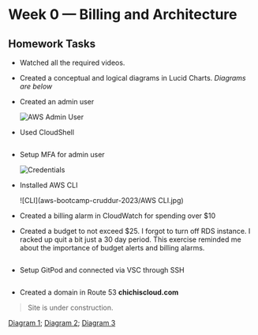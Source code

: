 
# Week 0 — Billing and Architecture

## Homework Tasks

- Watched all the required videos.
- Created a conceptual and logical diagrams in Lucid Charts. *Diagrams are below*
- Created an admin user 
	
	![AWS Admin User](/assets/images....)

- Used CloudShell

	![]()
- Setup MFA for admin user

	![Credentials](  )

- Installed AWS CLI

	![CLI](aws-bootcamp-cruddur-2023/AWS CLI.jpg)

- Created a billing alarm in CloudWatch for spending over $10
- Created a budget to not exceed $25. I forgot to turn off RDS instance. I racked up quit a bit just a 30 day period. This exercise reminded me about the importance of budget alerts and billing alarms.

	![]()

- Setup GitPod and connected via VSC through SSH

	![]()

- Created a domain in Route 53 **chichiscloud.com**
> Site is under construction. 

[Diagram 1](https://lucid.app/lucidchart/invitations/accept/inv_b5efdc58-5669-4dd4-ac58-da7c7dfa7e25); [Diagram 2](https://lucid.app/lucidchart/invitations/accept/inv_a74212a1-9ff3-4378-a72b-25da53fe0b3d/);
[Diagram 3](https://lucid.app/lucidchart/invitations/accept/inv_3cf91141-7571-4d37-8af4-58e151a855ea)



